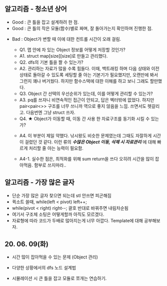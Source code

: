 ## 알고리즘 - 청소년 상어
  + Good : 큰 틀을 잡고 설계하려 한 점.
  + Good : 큰 틀의 작은 모듈(함수)별로 짜며, 잘 돌아가는지 확인하며 진행한 점.
  
  - Bad : Object가 변할 때 이에 대한 컨트롤 시간이 오래 걸림.
    
    * Q1. 맵 안에 차 있는 Object 정보를 어떻게 저장할 것인가?
    
    - A1. struct map[size][size]로 만들고 관리했다.

    * Q2. dfs의 기본 틀을 짤 수 있는가?

    - A2. 관리하는 자료가 많을 수록 힘들다. 이때, 백트래킹 하며 다음 상태와 이전 상태로 돌아갈 수 있도록 세팅할 줄 아는 기본기가 필요했지만, 오랜만에 봐서 그런지 꽤나 버거웠다. 하지만 함수스택에 대한 이해를 하고 보니 그래도 할만했다.

    * Q3. Object 간 선택의 우선순위가 있는데, 이를 어떻게 관리할 수 있는가?

    - A3. pq를 쓰자니 비연속적인 접근이 안되고, 답은 벡터밖에 없었다. 하지만 pair<pair<>> 구조를 너무 쓰니까 역으로 좋지 않음을 느낌. 쓰면서도 헷갈리고. 다음번엔 그냥 struct 쓰자.

    * Q4. ★ Object가 이동할 때, 이동 간 사용 한 자료구조를 동기화 시킬 수 있는가?

    - A4. 이 부분이 제일 약했다. 낚시왕도 비슷한 문제였는데 그때도 자잘하게 시간이 걸렸던 것 같다. 이런 류의 ***수많은 Object 이동, 삭제 시 자료관리*** 에 대해 빠르게 처리할 줄 아는 능력이 필요함.

    - A4-1. 실수한 점은, 최적화를 위해 sum return을 쓰다 오히려 시간을 많이 잡아먹음. 함부로 쓰지마라..

## 알고리즘 - 가장 많은 글자

 - 단순 가장 많은 글자 찾으면 되는데 stl 안쓰면 피곤해짐
 - 퀵소트 쓸때, while(left < pivot) left++;
 - while(pivot < right) right--; 괄호 반대로 바꿔주면 내림차순됨
 - 여기서 구조체 소팅은 어떻게할까 아직도 모르겠다.
 - 자료형에 따라 코드가 두배로 많아지는게 너무 아깝다. Template<T>에 대해 공부해보자.



## 20. 06. 09(화)
 - 시간 많이 잡아먹을 수 있는 문제 (Object 관리)

 - 다양한 상황에서의 dfs 노드 설계법

 - 시뮬레이션 시 큰 틀을 잡고 모듈로 쪼개는 연습하기.


